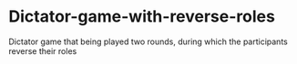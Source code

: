 # Dictator-game-with-reverse-roles
Dictator game that being played two rounds, during which the participants reverse their roles
